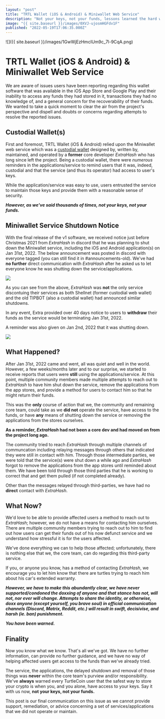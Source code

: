 ```yaml
---
layout: "post"
title: "TRTL Wallet (iOS & Android) & Miniwallet Web Service"
description: "Not your keys, not your funds, lessons learned the hard way..."
image: "{{ site.baseurl }}/images/0XVJ-ujosmHGFdv1F"
published: "2022-05-19T17:06:35.000Z"
---
```


![]({{ site.baseurl }}/images/1GwWjEzHmcIUm9c_7l-9CqA.png)

# TRTL Wallet (iOS & Android) & Miniwallet Web Service

We are aware of issues users have been reporting regarding this wallet software that was available in the iOS App Store and Google Play and their inability to access any funds they had stored in it, transactions they had no knowledge of, and a general concern for the recoverability of their funds. We wanted to take a quick moment to clear the air from the project's perspective and dispell and doubts or concerns regarding attempts to resolve the reported issues.

## Custodial Wallet(s)

First and foremost, TRTL Wallet (iOS & Android) relied upon the Miniwallet web service which was a [custodial wallet](https://appinventiv.com/blog/custodial-vs-non-custodial-wallets/) designed by, written by, maintained, and operated by a **former** core developer *ExtraHash* who has long since left the project. Being a custodial wallet, there were *numerous* reminders in the applications/service to remind users that it was, indeed, custodial and that the service (and thus its operator) had access to user's keys.

While the application/service was easy to use, users entrusted the service to maintain those keys and provide them with a reasonable sense of security.

***However, as we've said thousands of times, not your keys, not your funds.***

## Miniwallet Service Shutdown Notice

With the final release of the v1 software, we received notice just before Christmas 2021 from *ExtraHash* in discord that he was planning to shut down the Miniwallet service, including the iOS and Android application(s) on Jan 31st, 2022. The below announcement was posted in discord with everyone tagged (you can still find it in #announcements-old). We've had **no further** direct communication with *ExtraHash* after he asked us to let everyone know he was shutting down the service/applications.

![](https://i.imgur.com/ysV4TnZ.png)

As you can see from the above, *ExtraHash* was **not** the only service discontuing their services as both Shellnet (former custodial web wallet) and the old TIPBOT (also a custodial wallet) had announced similar shutdowns.

In any event, Extra provided over 40 days notice to users to **withdraw** their funds as the service would be terminating Jan 31st, 2022.

A reminder was also given on Jan 2nd, 2022 that it was shutting down.

![](https://i.imgur.com/5x8c0Hd.png)

## What Happened?

After Jan 31st, 2022 came and went, all was quiet and well in the world. However, a few weeks/months later and to our surprise, we started to receive reports that users were **still** using the applications/service. At this point, multiple community members made multiple attempts to reach out to *ExtraHash* to have him shut down the service, remove the applications from the app stores, and provide a method for users to contact him so that he might return their funds. 

This was the **only** course of action that we, the community and remaining core team, could take as we **did not** operate the service, have access to the funds, or have **any** means of shutting down the service or removing the applications from the stores ourselves.

**As a reminder, *ExtraHash* had not been a core dev and had moved on from the project long ago.**

The community tried to reach *ExtraHash* through multiple channels of communcation including relaying messages through others that indicated they were still in contact with him. Through those intermediate parties, we were told that the service(s) were shut down a while ago and *ExtraHash* forgot to remove the applications from the app stores until reminded about them. We have been told through those third parties that he is working to correct that and get them pulled (if not completed already).

Other than the messages relayed through third-parties, we have had no **direct** contact with *ExtraHash*.

## What Now?

We'd love to be able to provide affected users a method to reach out to *ExtraHash*; however, we do not have a means for contacting him ourselves. There are multiple community members trying to reach out to him to find out how users can get their funds out of his now defunct service and we understand how stressful it is for the users affected. 

We've done everything we can to help those affected; unfortunately, there is nothing else that we, the core team, can do regarding this third-party service.

If you, or anyone you know, has a method of contacting *ExtraHash*, we encourage you to let him know that there are turtles trying to reach him about his car's extended warranty.

***However, we have to make this abundantly clear, we have never supported/condoned the doxxing of anyone  and that stance has not, will not, nor ever will change. Attempts to share the identity, or otherwise, doxx anyone (except yourself, you brave soul) in official communication channels (Discord, Matrix, Reddit, etc.) will result in swift, decisivise, and harsh (ie. ban) punishment.***

***You have been warned.***

## Finality

Now you know what we know. That's all we've got. We have no further information, can provide no further guidance, and we have no way of helping affected users get access to the funds than we've already tried.

The service, the applications, the delayed shutdown and removal of those things was **never** within the core team's purview and/or responsibility. We've **always** warned every TurtleCoin user that the safest way to store your crypto is when you, and you alone, have access to your keys. Say it with us now, **not your keys, not your funds.**

This post is our final communication on this issue as we cannot provide support, remediation, or advice concerning a set of services/applications that we did not operate or maintain.
